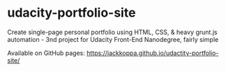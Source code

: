 # udacity-portfolio-site
Create single-page personal portfolio using HTML, CSS, & heavy grunt.js automation - 3nd project for Udacity Front-End Nanodegree, fairly simple

Available on GitHub pages: https://jackkoppa.github.io/udactity-portfolio-site/

